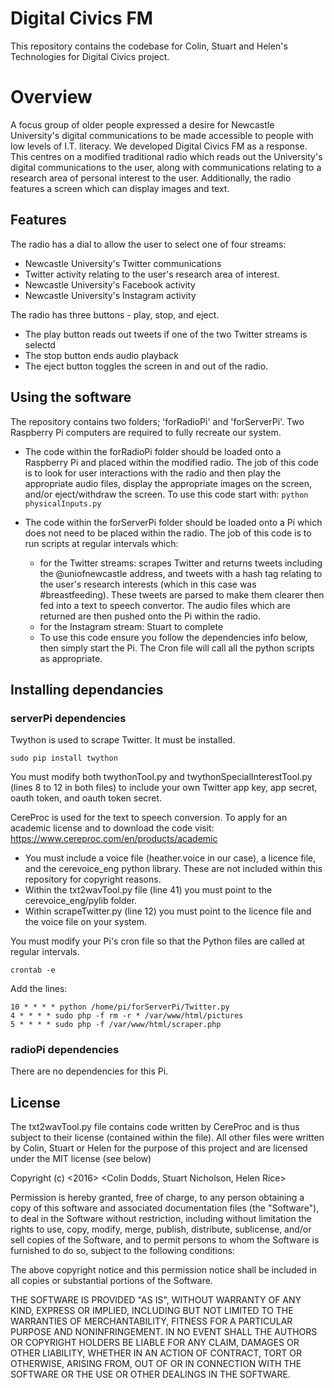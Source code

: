 # Digital Civics FM

This repository contains the codebase for Colin, Stuart and Helen's Technologies for Digital Civics project.

# Overview

A focus group of older people expressed a desire for Newcastle University's digital communications to be made accessible to people with low levels of I.T. literacy. We developed Digital Civics FM as a response. This centres on a modified traditional radio which reads out the University's digital communications to the user, along with communications relating to a research area of personal interest to the user. Additionally, the radio features a screen which can display images and text. 

## Features

The radio has a dial to allow the user to select one of four streams:

* Newcastle University's Twitter communications
* Twitter activity relating to the user's research area of interest.
* Newcastle University's Facebook activity
* Newcastle University's Instagram activity

The radio has three buttons - play, stop, and eject.
+ The play button reads out tweets if one of the two Twitter streams is selectd
+ The stop button ends audio playback
+ The eject button toggles the screen in and out of the radio. 

## Using the software

The repository contains two folders; 'forRadioPi' and 'forServerPi'. Two Raspberry Pi computers are required to fully recreate our system.

+ The code within the forRadioPi folder should be loaded onto a Raspberry Pi and placed within the modified radio. The job of this code is to look for user interactions with the radio and then play the appropriate audio files, display the appropriate images on the screen, and/or eject/withdraw the screen. To use this code start with: `python physicalInputs.py`

+ The code within the forServerPi folder should be loaded onto a Pi which does not need to be placed within the radio. The job of this code is to run scripts at regular intervals which:
    - for the Twitter streams: scrapes Twitter and returns tweets including the @uniofnewcastle address, and tweets with a hash tag relating to the user's research interests (which in this case was #breastfeeding). These tweets are parsed to make them clearer then fed into a text to speech convertor. The audio files which are returned are then pushed onto the Pi within the radio.
    - for the Instagram stream: Stuart to complete
    - To use this code ensure you follow the dependencies info below, then simply start the Pi. The Cron file will call all the python scripts as appropriate. 

## Installing dependancies

### serverPi dependencies

Twython is used to scrape Twitter. It must be installed. 
    
    sudo pip install twython
  
You must modify both twythonTool.py and twythonSpecialInterestTool.py (lines 8 to 12 in both files) to include your own Twitter app key, app secret, oauth token, and oauth token secret. 

CereProc is used for the text to speech conversion. To apply for an academic license and to download the code visit: https://www.cereproc.com/en/products/academic 
+ You must include a voice file (heather.voice in our case), a licence file, and the cerevoice_eng python library. These are not included within this repository for copyright reasons. 
+ Within the txt2wavTool.py file (line 41) you must point to the cerevoice_eng/pylib folder. 
+ Within scrapeTwitter.py (line 12) you must point to the licence file and the voice file on your system.

You must modify your Pi's cron file so that the Python files are called at regular intervals.

    crontab -e

Add the lines:

    10 * * * * python /home/pi/forServerPi/Twitter.py
    4 * * * * sudo php -f rm -r * /var/www/html/pictures
    5 * * * * sudo php -f /var/www/html/scraper.php
    
### radioPi dependencies

There are no dependencies for this Pi.



## License
The txt2wavTool.py file contains code written by CereProc and is thus subject to their license (contained within the file). All other files were written by Colin, Stuart or Helen for the purpose of this project and are licensed under the MIT license (see below)

Copyright (c) <2016> <Colin Dodds, Stuart Nicholson, Helen Rice>

Permission is hereby granted, free of charge, to any person obtaining a copy of this software and associated documentation files (the "Software"), to deal in the Software without restriction, including without limitation the rights to use, copy, modify, merge, publish, distribute, sublicense, and/or sell copies of the Software, and to permit persons to whom the Software is furnished to do so, subject to the following conditions:

The above copyright notice and this permission notice shall be included in all copies or substantial portions of the Software.

THE SOFTWARE IS PROVIDED "AS IS", WITHOUT WARRANTY OF ANY KIND, EXPRESS OR IMPLIED, INCLUDING BUT NOT LIMITED TO THE WARRANTIES OF MERCHANTABILITY, FITNESS FOR A PARTICULAR PURPOSE AND NONINFRINGEMENT. IN NO EVENT SHALL THE AUTHORS OR COPYRIGHT HOLDERS BE LIABLE FOR ANY CLAIM, DAMAGES OR OTHER LIABILITY, WHETHER IN AN ACTION OF CONTRACT, TORT OR OTHERWISE, ARISING FROM, OUT OF OR IN CONNECTION WITH THE SOFTWARE OR THE USE OR OTHER DEALINGS IN THE SOFTWARE.
